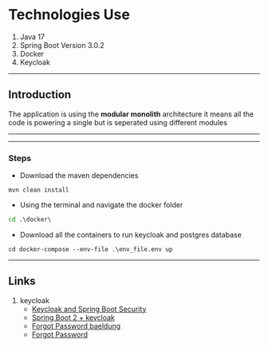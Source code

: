 # Technologies Use
1. Java 17
2. Spring Boot Version 3.0.2
3. Docker
4. Keycloak

---

## Introduction
The application is using the **modular monolith** architecture it means all the code is powering a single but is seperated using different modules

---

---

### Steps
- Download the maven dependencies
```maven
mvn clean install
```
- Using the terminal and navigate the docker folder
```cmd
cd .\docker\
```
- Download all the containers to run keycloak and postgres database
```docker
cd docker-compose --env-file .\env_file.env up
```

---

## Links
1. keycloak
    - [Keycloak and Spring Boot Security](https://medium.com/@max.mayr/keycloak-and-spring-boot-security-b069306b0fb0)
    - [Spring Boot 2 + keycloak](https://www.baeldung.com/spring-boot-keycloak)
    - [Forgot Password baeldung](https://www.baeldung.com/spring-security-registration-i-forgot-my-password)
    - [Forgot Password](https://systemweakness.com/setting-up-keycloak-and-securing-spring-boot-rest-apis-1765a85f5ac4)